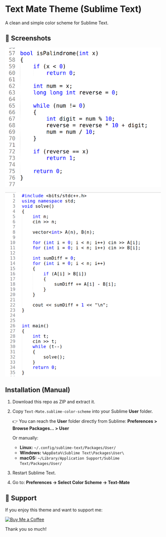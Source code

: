 # Text Mate Theme (Sublime Text)
A clean and simple color scheme for Sublime Text.

## 📸 Screenshots

![Preview 1](Screenshot.png)  

![Preview 2](Screenshot-2.png)  


## Installation (Manual)

1. Download this repo as ZIP and extract it.

2. Copy `Text-Mate.sublime-color-scheme` into your Sublime **User** folder.

   👉 You can reach the **User** folder directly from Sublime:
   **Preferences > Browse Packages... > User**

   Or manually:

   * **Linux:** `~/.config/sublime-text/Packages/User/`
   * **Windows:** `%AppData%\Sublime Text\Packages\User\`
   * **macOS:** `~/Library/Application Support/Sublime Text/Packages/User/`

3. Restart Sublime Text.

4. Go to:
   **Preferences → Select Color Scheme → Text-Mate**

## 💖 Support

If you enjoy this theme and want to support me:

[![Buy Me a Coffee](https://img.shields.io/badge/Buy%20Me%20a%20Coffee-☕-yellow?style=for-the-badge)](https://buymeacoffee.com/vivekgohel)

Thank you so much!


